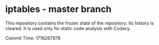 # iptables - master branch

This repository contains the frozen state of the repository.
Its history is cleared. It is used only for static code
analysis with Codacy.

Commit Time: 1716267978